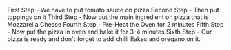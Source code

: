 First Step - We have to put tomato sauce on pizza 
Second Step - Then put toppings on it 
Third Step - Now put the main ingredient on pizza that is Mozzarella Chesse
Fourth Step - Pre-Heat the Oven for 2 minutes
Fifth Step - Now put the pizza in oven and bake it for 3-4 minutes
Sixth Step - Our pizza is ready and don't forget to add chilli flakes and oregano on it.


